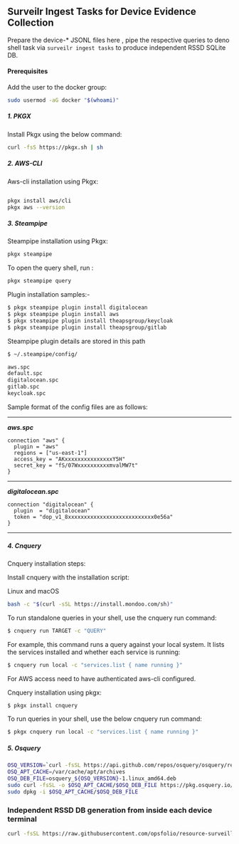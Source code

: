 ## Surveilr Ingest Tasks for Device Evidence Collection

Prepare the device-* JSONL files here ,  pipe the respective queries to deno shell task via `surveilr ingest tasks`   to produce independent RSSD SQLite DB. 

#### Prerequisites

Add the user to the docker group:
```bash
sudo usermod -aG docker "$(whoami)"

```

##### 1. PKGX

Install Pkgx using the below command:

```bash
curl -fsS https://pkgx.sh | sh
```


##### 2. AWS-CLI

Aws-cli installation using Pkgx:

```bash

pkgx install aws/cli
pkgx aws --version
```

##### 3. Steampipe

Steampipe installation using Pkgx:

```bash
pkgx steampipe 
```

To open the query shell, run :
```bash
pkgx steampipe query 
```

Plugin installation samples:-

```bash
$ pkgx steampipe plugin install digitalocean
$ pkgx steampipe plugin install aws
$ pkgx steampipe plugin install theapsgroup/keycloak
$ pkgx steampipe plugin install theapsgroup/gitlab
```

Steampipe plugin details are stored in this path

```bash
$ ~/.steampipe/config/

aws.spc
default.spc
digitalocean.spc
gitlab.spc
keycloak.spc
```

Sample format of the config files are as follows:

---------------------------------------------
***aws.spc***
```
connection "aws" {
  plugin = "aws"
  regions = ["us-east-1"]
  access_key = "AKxxxxxxxxxxxxxxxY5H"
  secret_key = "fS/07WxxxxxxxxxxmvalMW7t"
}
```

---------------------------------------------
***digitalocean.spc***
```
connection "digitalocean" {
  plugin  = "digitalocean"
  token = "dop_v1_8xxxxxxxxxxxxxxxxxxxxxxxxxxx0e56a"
}
```
---------------------------------------------

##### 4. Cnquery

Cnquery installation steps:

Install cnquery with the installation script:

Linux and macOS
```bash
bash -c "$(curl -sSL https://install.mondoo.com/sh)"
```

To run standalone queries in your shell, use the cnquery run command:
```bash
$ cnquery run TARGET -c "QUERY"
```

For example, this command runs a query against your local system. It lists the services installed and whether each service is running:
```bash
$ cnquery run local -c "services.list { name running }"
```

For AWS access need to have authenticated aws-cli configured.


Cnquery installation using pkgx: 

```bash
$ pkgx install cnquery
```

To run queries in your shell, use the below cnquery run command:

```bash
$ pkgx cnquery run local -c "services.list { name running }"

```

##### 5. Osquery

```bash
OSQ_VERSION=`curl -fsSL https://api.github.com/repos/osquery/osquery/releases/latest | grep -oP '"tag_name": "\K(.*)(?=")'`
OSQ_APT_CACHE=/var/cache/apt/archives
OSQ_DEB_FILE=osquery_${OSQ_VERSION}-1.linux_amd64.deb
sudo curl -fsSL -o $OSQ_APT_CACHE/$OSQ_DEB_FILE https://pkg.osquery.io/deb/$OSQ_DEB_FILE
sudo dpkg -i $OSQ_APT_CACHE/$OSQ_DEB_FILE
```

###  Independent RSSD DB generation from inside each device terminal

```bash
curl -fsSL https://raw.githubusercontent.com/opsfolio/resource-surveillance/main/support/tasks/typical/device-evidence-collector.sh | bash
```
